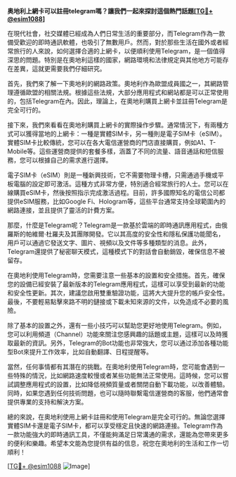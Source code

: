 **奥地利上網卡可以註冊telegram嗎？讓我們一起來探討這個熱門話題[[TG💪+ @esim1088](https://t.me/s/esim1088)]**

在現代社會，社交媒體已經成為人們日常生活的重要部分，而Telegram作為一款備受歡迎的即時通訊軟體，也吸引了無數用戶。然而，對於那些生活在國外或者經常旅行的人來說，如何選擇合適的上網卡，以便順利使用Telegram，是一個值得深思的問題。特別是在奧地利這樣的國家，網路環境和法律規定與其他地方可能存在差異，這就更需要我們仔細研究。

首先，我們來了解一下奧地利的網路政策。奧地利作為歐盟成員國之一，其網路管理遵循歐盟的相關法規。根據這些法規，大部分應用程式和網站都是可以正常使用的，包括Telegram在內。因此，理論上，在奧地利購買上網卡並註冊Telegram是完全可行的。

接下來，我們來看看在奧地利購買上網卡的實際操作步驟。通常情況下，有兩種方式可以獲得當地的上網卡：一種是實體SIM卡，另一種則是電子SIM卡（eSIM）。實體SIM卡比較傳統，您可以在各大電信運營商的門店直接購買，例如A1、T-Mobile等。這些運營商提供的套餐多樣，涵蓋了不同的流量、語音通話和短信服務，您可以根據自己的需求進行選擇。

電子SIM卡（eSIM）則是一種新興技術，它不需要物理卡槽，只需通過手機或平板電腦的設定即可激活。這種方式非常方便，特別適合經常旅行的人士。您可以在線購買eSIM卡，然後按照指示完成激活過程。目前，許多國際知名的電信公司都提供eSIM服務，比如Google Fi、Hologram等，這些平台通常支持全球範圍內的網路連接，並且提供了靈活的計費方案。

那麼，什麼是Telegram呢？Telegram是一款基於雲端的即時通訊應用程式，由俄羅斯的帕維爾·杜羅夫及其團隊開發。它以其高度的安全性和隱私保護功能聞名，用戶可以通過它發送文字、圖片、視頻以及文件等多種類型的消息。此外，Telegram還提供了秘密聊天模式，這種模式下的對話會自動銷毀，確保信息不被留存。

在奧地利使用Telegram時，您需要注意一些基本的設置和安全措施。首先，確保您的設備已經安裝了最新版本的Telegram應用程式，這樣可以享受到最新的功能和安全性更新。其次，建議您啟用雙重驗證功能，這將大大提升您的帳戶安全性。最後，不要輕易點擊來路不明的鏈接或下載未知來源的文件，以免造成不必要的風險。

除了基本的設置之外，還有一些小技巧可以幫助您更好地使用Telegram。例如，您可以利用頻道（Channel）功能來關注您感興趣的話題或主題，這樣可以及時獲取最新的資訊。另外，Telegram的Bot功能也非常強大，您可以通过添加各種功能型Bot來提升工作效率，比如自動翻譯、日程提醒等。

當然，任何事情都有其潛在的挑戰。在奧地利使用Telegram時，您可能會遇到一些特殊的情況，比如網路速度較慢或者某些功能無法正常使用。這時候，您可以嘗試調整應用程式的設置，比如降低視頻質量或者關閉自動下載功能，以改善體驗。同時，如果您遇到任何技術問題，也可以隨時聯繫電信運營商的客服，他們通常會提供專業的支持和解決方案。

總的來說，在奧地利使用上網卡註冊和使用Telegram是完全可行的。無論您選擇實體SIM卡還是電子SIM卡，都可以享受穩定且快速的網路連接。Telegram作為一款功能強大的即時通訊工具，不僅能夠滿足日常溝通的需求，還能為您帶來更多的便利和樂趣。希望本文能為您提供有益的信息，祝您在奧地利的生活和工作一切順利！

[[TG💪+ @esim1088](https://t.me/s/esim1088) ![Image](https://i.postimg.cc/4NQfJmqS/Snipaste-2025-05-13-00-14-12.png)]